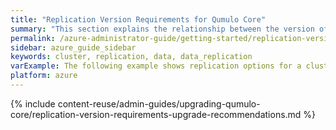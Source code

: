 ```yaml
---
title: "Replication Version Requirements for Qumulo Core"
summary: "This section explains the relationship between the version of Qumulo Core that a cluster runs and data replication between it and other clusters."
permalink: /azure-administrator-guide/getting-started/replication-version-requirements.html
sidebar: azure_guide_sidebar
keywords: cluster, replication, data, data_replication
varExample: The following example shows replication options for a cluster running the 
platform: azure
---
```


{% include content-reuse/admin-guides/upgrading-qumulo-core/replication-version-requirements-upgrade-recommendations.md %}
